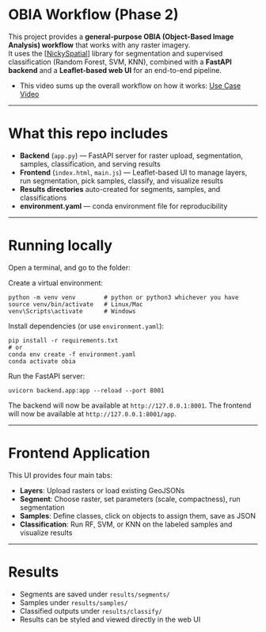 # OBIA Workflow (Phase 2)

This project provides a **general-purpose OBIA (Object-Based Image Analysis) workflow** that works with any raster imagery.  
It uses the [[NickySpatial](https://github.com/kshitijrajsharma/nickyspatial)] library for segmentation and supervised classification (Random Forest, SVM, KNN), combined with a **FastAPI backend** and a **Leaflet-based web UI** for an end-to-end pipeline.
- This video sums up the overall workflow on how it works: [Use Case Video](https://drive.google.com/file/d/12sb2GiAZNu3acYReleCiZBLl0_W0rFUV/view?usp=sharing)
---

# What this repo includes
- **Backend** (`app.py`) — FastAPI server for raster upload, segmentation, samples, classification, and serving results  
- **Frontend** (`index.html`, `main.js`) — Leaflet-based UI to manage layers, run segmentation, pick samples, classify, and visualize results  
- **Results directories** auto-created for segments, samples, and classifications  
- **environment.yaml** — conda environment file for reproducibility  

---

# Running locally

Open a terminal, and go to the folder:

Create a virtual environment:

    python -m venv venv        # python or python3 whichever you have
    source venv/bin/activate   # Linux/Mac
    venv\Scripts\activate      # Windows

Install dependencies (or use `environment.yaml`):

    pip install -r requirements.txt
    # or
    conda env create -f environment.yaml
    conda activate obia

Run the FastAPI server:

    uvicorn backend.app:app --reload --port 8001

The backend will now be available at `http://127.0.0.1:8001`.
The frontend will now be available at `http://127.0.0.1:8001/app`.

---

# Frontend Application
 
This UI provides four main tabs:
- **Layers**: Upload rasters or load existing GeoJSONs  
- **Segment**: Choose raster, set parameters (scale, compactness), run segmentation  
- **Samples**: Define classes, click on objects to assign them, save as JSON  
- **Classification**: Run RF, SVM, or KNN on the labeled samples and visualize results   

---

# Results
- Segments are saved under `results/segments/`  
- Samples under `results/samples/`  
- Classified outputs under `results/classify/`  
- Results can be styled and viewed directly in the web UI  
